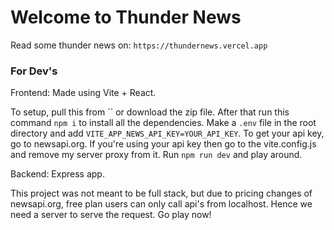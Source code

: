 # Welcome to Thunder News

Read some thunder news on: `https://thundernews.vercel.app`

### For Dev's

Frontend: Made using Vite + React.

To setup, pull this from `` or download the zip file. After that run this command `npm i` to install all the dependencies.
Make a `.env` file in the root directory and add `VITE_APP_NEWS_API_KEY=YOUR_API_KEY`. To get your api key, go to newsapi.org.
If you're using your api key then go to the vite.config.js and remove my server proxy from it. Run `npm run dev` and play around.

Backend: Express app.

This project was not meant to be full stack, but due to pricing changes of newsapi.org, free plan users can only call api's from localhost.
Hence we need a server to serve the request. Go play now!
